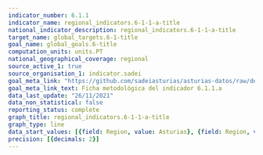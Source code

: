 ```yaml
---
indicator_number: 6.1.1
indicator_name: regional_indicators.6-1-1-a-title
national_indicator_description: regional_indicators.6-1-1-a-title
target_name: global_targets.6-1-title
goal_name: global_goals.6-title
computation_units: units.PT
national_geographical_coverage: regional
source_active_1: true
source_organisation_1: indicator.sadei
goal_meta_link: "https://github.com/sadeiasturias/asturias-datos/raw/develop/descargas/metodologia/6.1.1.a.pdf"
goal_meta_link_text: Ficha metodológica del indicador 6.1.1.a
data_last_update: "26/11/2021"
data_non_statistical: false
reporting_status: complete
graph_title: regional_indicators.6-1-1-a-title
graph_type: line
data_start_values: [{field: Region, value: Asturias}, {field: Region, value: España}]
precision: [{decimals: 2}]
---
```

